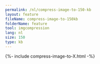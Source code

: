 ```yaml
---
permalink: /nl/compress-image-to-150-kb
layout: feature
fileName: compress-image-to-150kb
folderName: feature
tool: imgcompression
lang: nl
size: 150
type: kb
---
```


{%- include compress-image-to-X.html -%}
